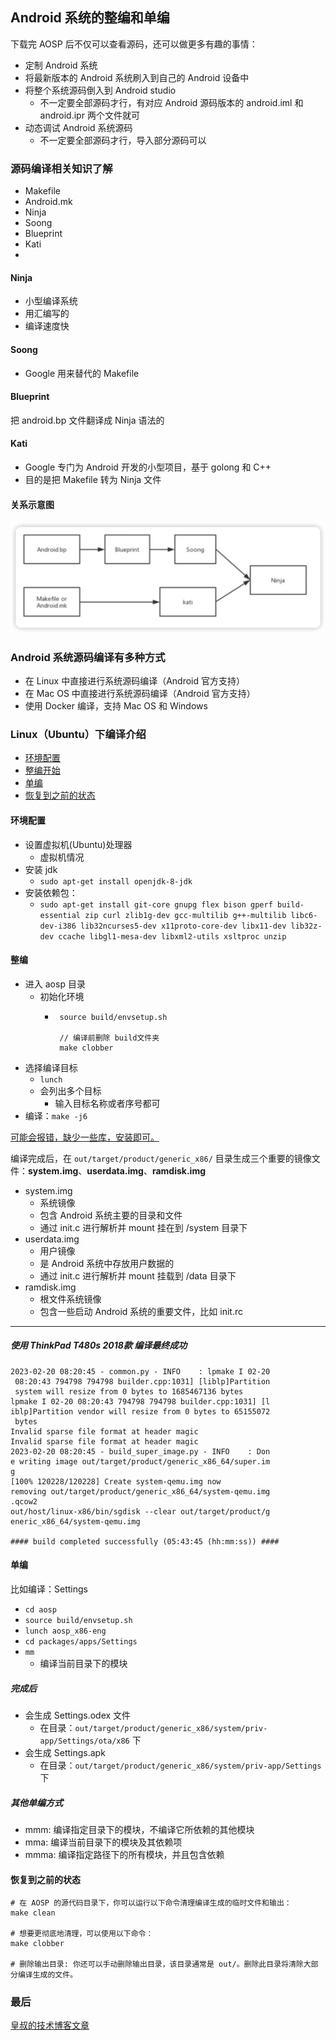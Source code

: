 ## Android 系统的整编和单编

下载完 AOSP 后不仅可以查看源码，还可以做更多有趣的事情：

- 定制 Android 系统
- 将最新版本的 Android 系统刷入到自己的 Android 设备中
- 将整个系统源码倒入到 Android studio
  - 不一定要全部源码才行，有对应 Android 源码版本的 android.iml 和 android.ipr 两个文件就可
- 动态调试 Android 系统源码
  - 不一定要全部源码才行，导入部分源码可以

### 源码编译相关知识了解

- Makefile
- Android.mk
- Ninja
- Soong
- Blueprint
- Kati
- 
#### Ninja

- 小型编译系统
- 用汇编写的
- 编译速度快

#### Soong

- Google 用来替代的 Makefile

#### Blueprint

把 android.bp 文件翻译成 Ninja 语法的

#### Kati

- Google 专门为 Android 开发的小型项目，基于 golong 和 C++
- 目的是把 Makefile 转为 Ninja 文件

#### 关系示意图

![](../imgs/img_1.png)

### Android 系统源码编译有多种方式

- 在 Linux 中直接进行系统源码编译（Android 官方支持）
- 在 Mac OS 中直接进行系统源码编译（Android 官方支持）
- 使用 Docker 编译，支持 Mac OS 和 Windows

### Linux（Ubuntu）下编译介绍

- [环境配置](#环境配置)
- [整编开始](#整编)
- [单编](#单编)
- [恢复到之前的状态](#恢复到之前的状态)

#### 环境配置
- 设置虚拟机(Ubuntu)处理器
  - 虚拟机情况
- 安装 jdk
  - ``sudo apt-get install openjdk-8-jdk``
- 安装依赖包：
  - ``sudo apt-get install git-core gnupg flex bison gperf build-essential zip curl zlib1g-dev gcc-multilib g++-multilib libc6-dev-i386 lib32ncurses5-dev x11proto-core-dev libx11-dev lib32z-dev ccache libgl1-mesa-dev libxml2-utils xsltproc unzip``

#### 整编

- 进入 aosp 目录
  - 初始化环境
    - ```shell
       source build/envsetup.sh
      
       // 编译前删除 build文件夹
       make clobber
      ```
- 选择编译目标
  - ``lunch``
  - 会列出多个目标
    - 输入目标名称或者序号都可
- 编译：``make -j6``

[可能会报错，缺少一些库，安装即可。](../error/compile_error.md)

编译完成后，在 `out/target/product/generic_x86/` 目录生成三个重要的镜像文件：**system.img**、**userdata.img**、**ramdisk.img** 

- system.img
  - 系统镜像
  - 包含 Android 系统主要的目录和文件
  - 通过 init.c 进行解析并 mount 挂在到 /system 目录下
- userdata.img
  - 用户镜像
  - 是 Android 系统中存放用户数据的
  - 通过 init.c 进行解析并 mount 挂载到 /data 目录下
- ramdisk.img
  - 根文件系统镜像
  - 包含一些启动 Android 系统的重要文件，比如 init.rc 

---

##### 使用 ThinkPad T480s 2018款 编译最终成功

```shell
2023-02-20 08:20:45 - common.py - INFO    : lpmake I 02-20
 08:20:43 794798 794798 builder.cpp:1031] [liblp]Partition
 system will resize from 0 bytes to 1685467136 bytes
lpmake I 02-20 08:20:43 794798 794798 builder.cpp:1031] [l
iblp]Partition vendor will resize from 0 bytes to 65155072
 bytes
Invalid sparse file format at header magic
Invalid sparse file format at header magic
2023-02-20 08:20:45 - build_super_image.py - INFO    : Don
e writing image out/target/product/generic_x86_64/super.im
g
[100% 120228/120228] Create system-qemu.img now
removing out/target/product/generic_x86_64/system-qemu.img
.qcow2
out/host/linux-x86/bin/sgdisk --clear out/target/product/g
eneric_x86_64/system-qemu.img

#### build completed successfully (05:43:45 (hh:mm:ss)) ####
```

#### 单编
比如编译：Settings
- ``cd aosp``
- ``source build/envsetup.sh``
- ``lunch aosp_x86-eng``
- ``cd packages/apps/Settings``
- ``mm``
  - 编译当前目录下的模块

##### 完成后

- 会生成 Settings.odex 文件
  - 在目录：``out/target/product/generic_x86/system/priv-app/Settings/ota/x86`` 下
- 会生成 Settings.apk
  - 在目录：``out/target/product/generic_x86/system/priv-app/Settings`` 下

##### 其他单编方式

- mmm: 编译指定目录下的模块，不编译它所依赖的其他模块
- mma: 编译当前目录下的模块及其依赖项
- mmma: 编译指定路径下的所有模块，并且包含依赖

#### 恢复到之前的状态

```shell
# 在 AOSP 的源代码目录下，你可以运行以下命令清理编译生成的临时文件和输出：
make clean

# 想要更彻底地清理，可以使用以下命令：
make clobber

# 删除输出目录: 你还可以手动删除输出目录，该目录通常是 out/。删除此目录将清除大部分编译生成的文件。
```

### 最后

[皇叔的技术博客文章](http://liuwangshu.cn/framework/aosp/3-compiling-aosp.html)
